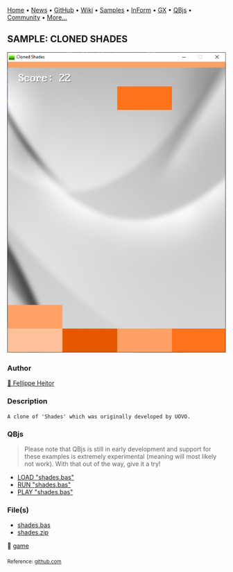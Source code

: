 [Home](https://qb64.com) • [News](../../news.md) • [GitHub](https://github.com/QB64Official/qb64) • [Wiki](https://github.com/QB64Official/qb64/wiki) • [Samples](../../samples.md) • [InForm](../../inform.md) • [GX](../../gx.md) • [QBjs](../../qbjs.md) • [Community](../../community.md) • [More...](../../more.md)

## SAMPLE: CLONED SHADES

![screenshot.png](img/screenshot.png)

### Author

[🐝 Fellippe Heitor](../fellippe-heitor.md) 

### Description

```text
A clone of 'Shades' which was originally developed by UOVO.
```

### QBjs

> Please note that QBjs is still in early development and support for these examples is extremely experimental (meaning will most likely not work). With that out of the way, give it a try!

* [LOAD "shades.bas"](https://qbjs.org/index.html?src=https://qb64.com/samples/cloned-shades/src/shades.bas)
* [RUN "shades.bas"](https://qbjs.org/index.html?mode=auto&src=https://qb64.com/samples/cloned-shades/src/shades.bas)
* [PLAY "shades.bas"](https://qbjs.org/index.html?mode=play&src=https://qb64.com/samples/cloned-shades/src/shades.bas)

### File(s)

* [shades.bas](src/shades.bas)
* [shades.zip](src/shades.zip)

🔗 [game](../game.md)


<sub>Reference: [github.com](https://github.com/FellippeHeitor/Cloned-Shades) </sub>

